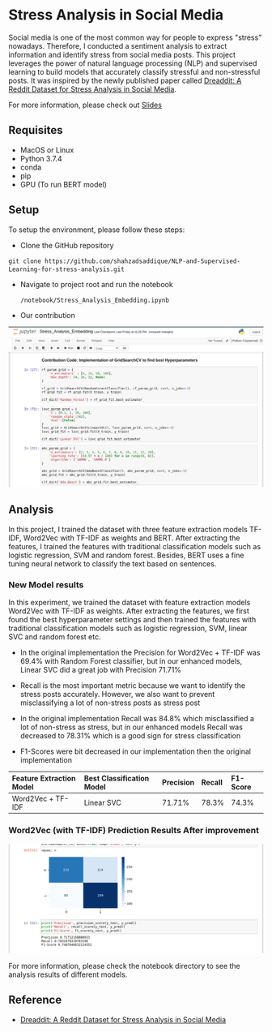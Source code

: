 # Stress Analysis in Social Media 
Social media is one of the most common way for people to express "stress" nowadays. Therefore, I conducted a sentiment 
analysis to extract information and identify stress from social media posts. This project leverages the power of 
natural language processing (NLP) and supervised learning to build models that accurately classify stressful and 
non-stressful posts. It was inspired by the newly published paper called
[Dreaddit: A Reddit Dataset for Stress Analysis in Social Media](https://arxiv.org/abs/1911.00133).

For more information, please check out [Slides](https://bit.ly/37WNKbu)

## Requisites
- MacOS or Linux
- Python 3.7.4
- conda 
- pip
- GPU (To run BERT model)

## Setup
To setup the environment, please follow these steps:

- Clone the GitHub repository
```
git clone https://github.com/shahzadsaddique/NLP-and-Supervised-Learning-for-stress-analysis.git
```
- Navigate to project root and run the notebook
  ```
  /notebook/Stress_Analysis_Embedding.ipynb
  ```
  
- Our contribution

<img src="https://github.com/shahzadsaddique/NLP-and-Supervised-Learning-for-stress-analysis/blob/main/img/contribution-code.png" />


## Analysis
In this project, I trained the dataset with three feature extraction models TF-IDF, Word2Vec with TF-IDF as weights and 
BERT. After extracting the features, I trained the features with traditional classification models such as logistic
regression, SVM and random forest. Besides, BERT uses a fine tuning neural network to classify the text based on sentences. 

### New Model results
In this experiment, we trained the dataset with feature extraction models Word2Vec with TF-IDF as weights. After extracting the features, we first found the best hyperparameter settings and then trained the features with traditional classification models such as logistic regression, SVM, linear SVC and random forest etc. 

- In the original implementation the Precision for Word2Vec + TF-IDF was 69.4% with Random Forest classifier, but in our enhanced models, Linear SVC did a great job with Precision 71.71%


-  Recall is the most important metric because we want to identify the stress posts accurately. However, we also want to prevent misclassifying a lot of non-stress posts as stress post


- In the original implementation Recall was 84.8% which misclassified a lot of non-stress as stress, but in our enhanced models Recall was decreased to 78.31% which is a good sign for stress classification


- F1-Scores were bit decreased in our implementation then the original implementation

| Feature Extraction Model | Best Classification Model | Precision | Recall | F1-Score |
| :---------------- | :-------------  | :-------- |:-------| :------- |
| Word2Vec + TF-IDF | Linear SVC   | 71.71%     | 78.3%  | 74.3%    |

### Word2Vec (with TF-IDF) Prediction Results After improvement

<img src="https://github.com/shahzadsaddique/NLP-and-Supervised-Learning-for-stress-analysis/blob/main/img/results.png"  />


For more information, please check the notebook directory to see the analysis results of different models.


## Reference
- [Dreaddit: A Reddit Dataset for Stress Analysis in Social Media](https://arxiv.org/abs/1911.00133)

